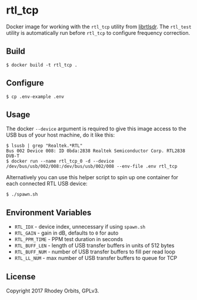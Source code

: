 # rtl_tcp
Docker image for working with the `rtl_tcp` utility from [librtlsdr](https://github.com/radiowitness/librtlsdr).
The `rtl_test` utility is automatically run before `rtl_tcp` to configure frequency correction.

## Build
```
$ docker build -t rtl_tcp .
```

## Configure
```
$ cp .env-example .env
```

## Usage
The docker `--device` argument is required to give this image access to the USB bus of your host
machine, do it like this:
```
$ lsusb | grep "Realtek.*RTL"
Bus 002 Device 008: ID 0bda:2838 Realtek Semiconductor Corp. RTL2838 DVB-T
$ docker run --name rtl_tcp_0 -d --device /dev/bus/usb/002/008:/dev/bus/usb/002/008 --env-file .env rtl_tcp
```

Alternatively you can use this helper script to spin up one container for each connected RTL USB
device:
```
$ ./spawn.sh
```

## Environment Variables
  + `RTL_IDX` - device index, unnecessary if using `spawn.sh`
  + `RTL_GAIN` - gain in dB, defaults to `0` for auto
  + `RTL_PPM_TIME` - PPM test duration in seconds
  + `RTL_BUFF_LEN` - length of USB transfer buffers in units of 512 bytes
  + `RTL_BUFF_NUM` - number of USB transfer buffers to fill per read loop
  + `RTL_LL_NUM` - max number of USB transfer buffers to queue for TCP

## License
Copyright 2017 Rhodey Orbits, GPLv3.
